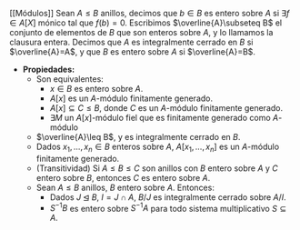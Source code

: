 [[Módulos]]
Sean $A \leq B$ anillos, decimos que $b \in B$ es entero sobre $A$ si $\exists f\in A[X]$ mónico tal que $f(b)=0$. Escribimos $\overline{A}\subseteq B$ el conjunto de elementos de $B$ que son enteros sobre $A$, y lo llamamos la clausura entera. Decimos que $A$ es integralmente cerrado en $B$ si $\overline{A}=A$, y que $B$ es entero sobre $A$ si $\overline{A}=B$.
- **Propiedades:** 
	- Son equivalentes:
		- $x \in B$ es entero sobre $A$.
		- $A[x]$ es un $A$-módulo finitamente generado.
		- $A[x] \subseteq C\leq B$, donde $C$ es un $A$-módulo finitamente generado.
		- $\exists M$ un $A[x]$-módulo fiel que es finitamente generado como $A$-módulo
	- $\overline{A}\leq B$, y es integralmente cerrado en $B$.
	- Dados $x_{1},\dots,x_{n}\in B$ enteros sobre $A$, $A[x_{1},\dots ,x_{n}]$ es un $A$-módulo finitamente generado.
	- (Transitividad) Si $A\leq B\leq C$ son anillos con $B$ entero sobre $A$ y $C$ entero sobre $B$, entonces $C$ es entero sobre $A$.
	- Sean $A\leq B$ anillos, $B$ entero sobre $A$. Entonces:
		- Dados $J\unlhd B$, $I=J\cap A$, $B/J$ es integralmente cerrado sobre $A/I$.
		- $S^{-1}B$ es entero sobre $S^{-1}A$ para todo sistema multiplicativo $S\subseteq A$.